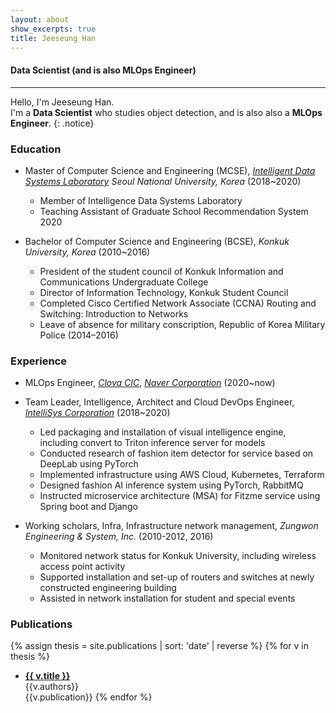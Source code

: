 ```yaml
---
layout: about
show_excerpts: true
title: Jeeseung Han
---
```


#### Data Scientist (and is also MLOps Engineer)
---
Hello, I'm Jeeseung Han. <br/>
I'm a **Data Scientist** who studies object detection, and is also also a **MLOps Engineer**.
{: .notice}

### Education
* Master of Computer Science and Engineering (MCSE), *[Intelligent Data Systems Laboratory](http://ids.snu.ac.kr/) Seoul National University, Korea* (2018~2020)
    - Member of Intelligence Data Systems Laboratory
    - Teaching Assistant of Graduate School Recommendation System 2020

* Bachelor of Computer Science and Engineering (BCSE), *Konkuk University, Korea* (2010~2016)
    - President of the student council of Konkuk Information and Communications Undergraduate College
    - Director of Information Technology, Konkuk Student Council
    - Completed Cisco Certified Network Associate (CCNA) Routing and Switching: Introduction to Networks
    - Leave of absence for military conscription, Republic of Korea Military Police (2014–2016)

### Experience
* MLOps Engineer, *[Clova CIC](https://clova.ai)*, *[Naver Corporation](https://navercorp.com)* (2020~now)
* Team Leader, Intelligence, Architect and Cloud DevOps Engineer, *[IntelliSys Corporation](http://intellisys.co.kr)* (2018~2020)
    - Led packaging and installation of visual intelligence engine, including convert to Triton inference server for models
    - Conducted research of fashion item detector for service based on DeepLab using PyTorch
    - Implemented infrastructure using AWS Cloud, Kubernetes, Terraform
    - Designed fashion AI inference system using PyTorch, RabbitMQ
    - Instructed microservice architecture (MSA) for Fitzme service using Spring boot and Django

* Working scholars, Infra, Infrastructure network management, *Zungwon Engineering & System, Inc.* (2010-2012, 2016)
    - Monitored network status for Konkuk University, including wireless access point activity
    - Supported installation and set-up of routers and switches at newly constructed engineering building
    - Assisted in network installation for student and special events

### Publications
{% assign thesis = site.publications | sort: 'date' | reverse %}
{% for v in thesis %}
- [**{{ v.title }}**]({{v.url}})<br/>{{v.authors}}<br/>{{v.publication}}
{% endfor %}
